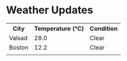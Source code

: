 # Weather Updates

<!-- WEATHER-UPDATE-START -->
<table><tr><th>City</th><th>Temperature (°C)</th><th>Condition</th></tr><tr><td>Valsad</td><td>28.0</td><td>Clear</td></tr><tr><td>Boston</td><td>12.2</td><td>Clear</td></tr><tr><td></td><td></td><td></td></tr></table>
<!-- WEATHER-UPDATE-END -->
